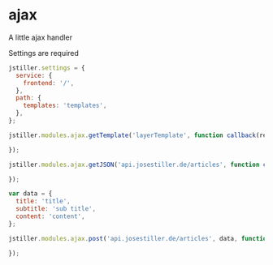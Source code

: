 # ajax
A little ajax handler

Settings are required
```js
jstiller.settings = {
  service: {
    frontend: '/',
  },
  path: {
    templates: 'templates',
  },
};
```

```js
jstiller.modules.ajax.getTemplate('layerTemplate', function callback(receivedTemplate) {

});
```

```js
jstiller.modules.ajax.getJSON('api.josestiller.de/articles', function callback(receivedArticles) {

});
```

```js
var data = {
  title: 'title',
  subtitle: 'sub title',
  content: 'content',
};

jstiller.modules.ajax.post('api.josestiller.de/articles', data, function callback(receivedResponse) {

});
```